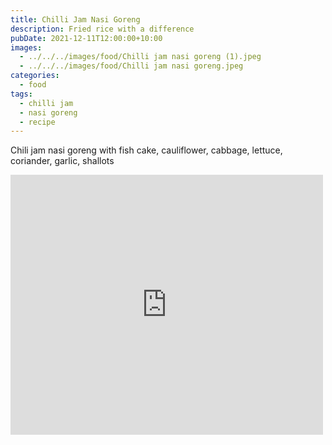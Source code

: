 ```yaml
---
title: Chilli Jam Nasi Goreng
description: Fried rice with a difference
pubDate: 2021-12-11T12:00:00+10:00
images:
  - ../../../images/food/Chilli jam nasi goreng (1).jpeg
  - ../../../images/food/Chilli jam nasi goreng.jpeg
categories:
  - food
tags:
  - chilli jam
  - nasi goreng
  - recipe
---
```


Chili jam nasi goreng with fish cake, cauliflower, cabbage, lettuce, coriander, garlic, shallots

<iframe src="https://www.facebook.com/plugins/post.php?href=https%3A%2F%2Fwww.facebook.com%2Fchris1.tham%2Fposts%2Fpfbid0R1U3AzPkxqsF1cwc56dc9DzTnyJYHQ5Y8LgbLbnkezJFCWm28Jx5o8hD5atD1s96l&show_text=true&width=500" width="500" height="416" style="border:none;overflow:hidden" scrolling="no" frameborder="0" allowfullscreen="true" allow="autoplay; clipboard-write; encrypted-media; picture-in-picture; web-share"></iframe>
